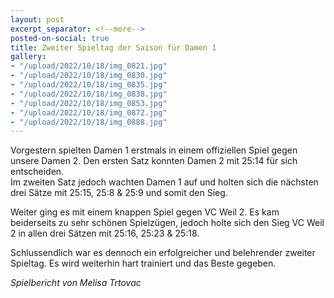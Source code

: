 ```yaml
---
layout: post
excerpt_separator: <!--more-->
posted-on-social: true
title: Zweiter Spieltag der Saison für Damen 1
gallery:
- "/upload/2022/10/18/img_0821.jpg"
- "/upload/2022/10/18/img_0830.jpg"
- "/upload/2022/10/18/img_0835.jpg"
- "/upload/2022/10/18/img_0838.jpg"
- "/upload/2022/10/18/img_0853.jpg"
- "/upload/2022/10/18/img_0872.jpg"
- "/upload/2022/10/18/img_0888.jpg"
---
```


Vorgestern spielten Damen 1 erstmals in einem offiziellen Spiel gegen unsere Damen 2. Den ersten Satz konnten Damen 2 mit 25:14 für sich entscheiden.  
Im zweiten Satz jedoch wachten Damen 1 auf und holten sich die nächsten drei Sätze mit 25:15, 25:8 & 25:9 und somit den Sieg.

Weiter ging es mit einem knappen Spiel gegen VC Weil 2. Es kam beiderseits zu sehr schönen Spielzügen, jedoch holte sich den Sieg VC Weil 2 in allen drei Sätzen mit 25:16, 25:23 & 25:18.

Schlussendlich war es dennoch ein erfolgreicher und belehrender zweiter Spieltag. Es wird weiterhin hart trainiert und das Beste gegeben.

_Spielbericht von Melisa Trtovac_